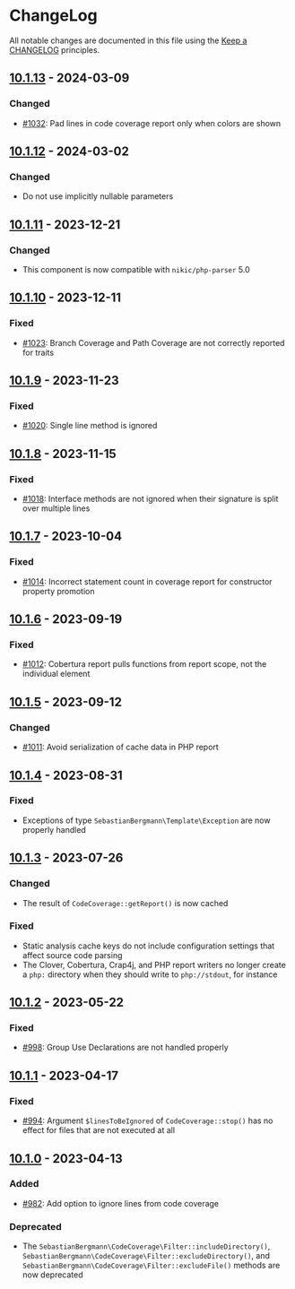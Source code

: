 # ChangeLog

All notable changes are documented in this file using the [Keep a CHANGELOG](http://keepachangelog.com/) principles.

## [10.1.13] - 2024-03-09

### Changed

* [#1032](https://github.com/sebastianbergmann/php-code-coverage/pull/1032): Pad lines in code coverage report only when colors are shown

## [10.1.12] - 2024-03-02

### Changed

* Do not use implicitly nullable parameters

## [10.1.11] - 2023-12-21

### Changed

* This component is now compatible with `nikic/php-parser` 5.0

## [10.1.10] - 2023-12-11

### Fixed

* [#1023](https://github.com/sebastianbergmann/php-code-coverage/issues/1023): Branch Coverage and Path Coverage are not correctly reported for traits

## [10.1.9] - 2023-11-23

### Fixed

* [#1020](https://github.com/sebastianbergmann/php-code-coverage/issues/1020): Single line method is ignored

## [10.1.8] - 2023-11-15

### Fixed

* [#1018](https://github.com/sebastianbergmann/php-code-coverage/issues/1018): Interface methods are not ignored when their signature is split over multiple lines

## [10.1.7] - 2023-10-04

### Fixed

* [#1014](https://github.com/sebastianbergmann/php-code-coverage/issues/1014): Incorrect statement count in coverage report for constructor property promotion

## [10.1.6] - 2023-09-19

### Fixed

* [#1012](https://github.com/sebastianbergmann/php-code-coverage/issues/1012): Cobertura report pulls functions from report scope, not the individual element

## [10.1.5] - 2023-09-12

### Changed

* [#1011](https://github.com/sebastianbergmann/php-code-coverage/pull/1011): Avoid serialization of cache data in PHP report

## [10.1.4] - 2023-08-31

### Fixed

* Exceptions of type `SebastianBergmann\Template\Exception` are now properly handled

## [10.1.3] - 2023-07-26

### Changed

* The result of `CodeCoverage::getReport()` is now cached

### Fixed

* Static analysis cache keys do not include configuration settings that affect source code parsing
* The Clover, Cobertura, Crap4j, and PHP report writers no longer create a `php:` directory when they should write to `php://stdout`, for instance

## [10.1.2] - 2023-05-22

### Fixed

* [#998](https://github.com/sebastianbergmann/php-code-coverage/pull/998): Group Use Declarations are not handled properly

## [10.1.1] - 2023-04-17

### Fixed

* [#994](https://github.com/sebastianbergmann/php-code-coverage/issues/994): Argument `$linesToBeIgnored` of `CodeCoverage::stop()` has no effect for files that are not executed at all

## [10.1.0] - 2023-04-13

### Added

* [#982](https://github.com/sebastianbergmann/php-code-coverage/issues/982): Add option to ignore lines from code coverage

### Deprecated

* The `SebastianBergmann\CodeCoverage\Filter::includeDirectory()`, `SebastianBergmann\CodeCoverage\Filter::excludeDirectory()`, and `SebastianBergmann\CodeCoverage\Filter::excludeFile()` methods are now deprecated

[10.1.13]: https://github.com/sebastianbergmann/php-code-coverage/compare/10.1.12...10.1.13
[10.1.12]: https://github.com/sebastianbergmann/php-code-coverage/compare/10.1.11...10.1.12
[10.1.11]: https://github.com/sebastianbergmann/php-code-coverage/compare/10.1.10...10.1.11
[10.1.10]: https://github.com/sebastianbergmann/php-code-coverage/compare/10.1.9...10.1.10
[10.1.9]: https://github.com/sebastianbergmann/php-code-coverage/compare/10.1.8...10.1.9
[10.1.8]: https://github.com/sebastianbergmann/php-code-coverage/compare/10.1.7...10.1.8
[10.1.7]: https://github.com/sebastianbergmann/php-code-coverage/compare/10.1.6...10.1.7
[10.1.6]: https://github.com/sebastianbergmann/php-code-coverage/compare/10.1.5...10.1.6
[10.1.5]: https://github.com/sebastianbergmann/php-code-coverage/compare/10.1.4...10.1.5
[10.1.4]: https://github.com/sebastianbergmann/php-code-coverage/compare/10.1.3...10.1.4
[10.1.3]: https://github.com/sebastianbergmann/php-code-coverage/compare/10.1.2...10.1.3
[10.1.2]: https://github.com/sebastianbergmann/php-code-coverage/compare/10.1.1...10.1.2
[10.1.1]: https://github.com/sebastianbergmann/php-code-coverage/compare/10.1.0...10.1.1
[10.1.0]: https://github.com/sebastianbergmann/php-code-coverage/compare/10.0.2...10.1.0
